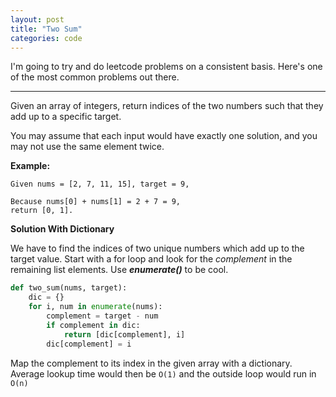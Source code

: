 ```yaml
---
layout: post
title: "Two Sum"
categories: code
---
```


I'm going to try and do leetcode problems on a consistent basis. Here's one of the most common problems out there.

***

Given an array of integers, return indices of the two numbers such that they add up to a specific target.

You may assume that each input would have exactly one solution, and you may not use the same element twice.

**Example:**

```
Given nums = [2, 7, 11, 15], target = 9,

Because nums[0] + nums[1] = 2 + 7 = 9,
return [0, 1].
```


**Solution With Dictionary**

We have to find the indices of two unique numbers which add up to the target value. Start with a for loop and look for the *complement* in the remaining list elements. Use ***enumerate()*** to be cool.

```python
def two_sum(nums, target):
	dic = {}
	for i, num in enumerate(nums):
		complement = target - num
		if complement in dic:
			return [dic[complement], i]
		dic[complement] = i
```

Map the complement to its index in the given array with a dictionary. Average lookup time would then be `O(1)` and the outside loop would run in `O(n)`








